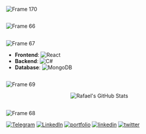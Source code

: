 ![Frame 170](https://github.com/user-attachments/assets/db8c7f05-8e97-4baa-9237-f21723ff171c)

## 

![Frame 66](https://github.com/user-attachments/assets/85c2aa52-73d8-4d26-8a85-d2693c7158f1)

## 

![Frame 67](https://github.com/user-attachments/assets/b0ed95c8-7e09-46f2-a9b3-a29b5a075667)

- **Frontend**: ![React](https://img.shields.io/badge/-React-61DAFB?logo=react&logoColor=white&style=flat)
- **Backend**: ![C#](https://img.shields.io/badge/-C%23-239120?logo=c-sharp&logoColor=white&style=flat)
- **Database**: ![MongoDB](https://img.shields.io/badge/-MongoDB-47A248?logo=mongodb&logoColor=white&style=flat)

## 

![Frame 69](https://github.com/user-attachments/assets/d1312777-6e48-4649-abce-15bc4f61ea01)
<div align="center">
  <img src="https://github-readme-stats.vercel.app/api?username=rafael1209&show_icons=true&theme=white" alt="Rafael's GitHub Stats">
</div>

## 

![Frame 68](https://github.com/user-attachments/assets/98c32819-e003-41bc-9b3a-10c4775d0175)

[![Telegram](https://img.shields.io/badge/-Telegram-2CA5E0?logo=telegram&logoColor=white&style=flat)](https://t.me/ваш_никнейм)
[![LinkedIn](https://img.shields.io/badge/-LinkedIn-0077B5?logo=linkedin&logoColor=white&style=flat)](https://linkedin.com/in/ваш_профиль)
[![portfolio](https://img.shields.io/badge/my_portfolio-000?style=for-the-badge&logo=ko-fi&logoColor=white)](https://katherineoelsner.com/)
[![linkedin](https://img.shields.io/badge/linkedin-0A66C2?style=for-the-badge&logo=linkedin&logoColor=white)](https://www.linkedin.com/)
[![twitter](https://img.shields.io/badge/twitter-1DA1F2?style=for-the-badge&logo=twitter&logoColor=white)](https://twitter.com/)
## 
